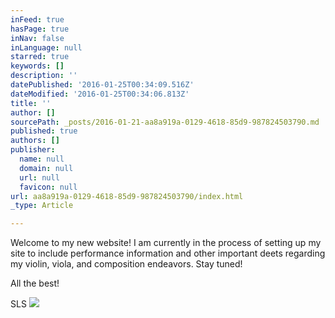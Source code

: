 ```yaml
---
inFeed: true
hasPage: true
inNav: false
inLanguage: null
starred: true
keywords: []
description: ''
datePublished: '2016-01-25T00:34:09.516Z'
dateModified: '2016-01-25T00:34:06.813Z'
title: ''
author: []
sourcePath: _posts/2016-01-21-aa8a919a-0129-4618-85d9-987824503790.md
published: true
authors: []
publisher:
  name: null
  domain: null
  url: null
  favicon: null
url: aa8a919a-0129-4618-85d9-987824503790/index.html
_type: Article

---
```

Welcome to my new website! I am currently in the process of setting up my site to include performance information and other important deets regarding my violin, viola, and composition endeavors. Stay tuned!

All the best! 

SLS
![](https://the-grid-user-content.s3-us-west-2.amazonaws.com/9c983fa8-ca5c-47b6-a95d-0a7eb3174268.jpg)